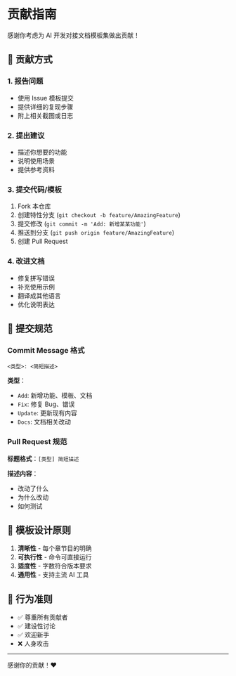 # 贡献指南

感谢你考虑为 AI 开发对接文档模板集做出贡献！

## 🤝 贡献方式

### 1. 报告问题
- 使用 Issue 模板提交
- 提供详细的复现步骤
- 附上相关截图或日志

### 2. 提出建议
- 描述你想要的功能
- 说明使用场景
- 提供参考资料

### 3. 提交代码/模板
1. Fork 本仓库
2. 创建特性分支 (`git checkout -b feature/AmazingFeature`)
3. 提交修改 (`git commit -m 'Add: 新增某某功能'`)
4. 推送到分支 (`git push origin feature/AmazingFeature`)
5. 创建 Pull Request

### 4. 改进文档
- 修复拼写错误
- 补充使用示例
- 翻译成其他语言
- 优化说明表达

## 📝 提交规范

### Commit Message 格式
```
<类型>: <简短描述>
```

**类型**：
- `Add`: 新增功能、模板、文档
- `Fix`: 修复 Bug、错误
- `Update`: 更新现有内容
- `Docs`: 文档相关改动

### Pull Request 规范
**标题格式**：`[类型] 简短描述`

**描述内容**：
- 改动了什么
- 为什么改动
- 如何测试

## 🎨 模板设计原则

1. **清晰性** - 每个章节目的明确
2. **可执行性** - 命令可直接运行
3. **适度性** - 字数符合版本要求
4. **通用性** - 支持主流 AI 工具

## 💬 行为准则

- ✅ 尊重所有贡献者
- ✅ 建设性讨论
- ✅ 欢迎新手
- ❌ 人身攻击

---

感谢你的贡献！❤️